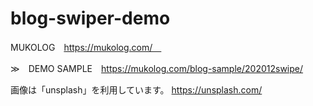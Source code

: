 # blog-swiper-demo

MUKOLOG　https://mukolog.com/　

≫　DEMO SAMPLE　https://mukolog.com/blog-sample/202012swipe/

画像は「unsplash」を利用しています。
https://unsplash.com/
